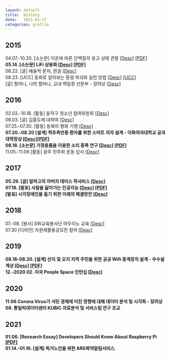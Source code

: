 ```yaml
---
layout: default  
title:  History  
date:   2021-01-17  
categories: profile  
---
```


## 2015  
04.07.-10.20. [소논문] 이온에 따른 단백질의 응고 상태 관찰 [[Desc]](../soongeuihonors/0.html) [[PDF]](../file/2015-soongeuihonors/poster.pdf)  
**05.14. [소논문] LiFi 상용화 [[Desc]](../lifi/0.html) [[PDF]](../file/2015-lifi/Research_LiFi.pdf)**    
08.22. [글] 예술적 문자, 한글 [[Desc]](../hangul/0.html)  
08.23. [UCC] 동화로 알아보는 환경 파괴와 실천 방법 [[Desc]](../environmentUCC/0.html) [[UCC]](https://www.youtube.com/watch?v=DGPp2HX9GWA&ab_channel=%EC%8B%A0%EC%A7%80%EC%98%81)  
[글] 할머니, 나의 할머니, 교내 백일장 산문부 - 장려상 [[Desc]](../grandmother/0.html)  

## 2016  
02.02.-10.18. [활동] 동작구 청소년 참여위원회 [[Desc]](../ddaom/0.html)  
06.03. [글] 김홍도에 대하여 [[Desc]](../hongdo/0.html)  
07.25.-07.30. [활동] 동북아 평화 기행 [[Desc]](../changbai/0.html)  
**07.20.-08.20 [설계] 척추측만증 환자를 위한 스마트 의자 설계 - 이화여자대학교 공과대학장상 [[Desc]](../drimcontest/0.html)[[PDF]](../file/2016-drimcontest/report.pdf)**  
**08.18. [소논문] 가정용품을 이용한 소리 증폭 연구 [[Desc]](../frequency/0.html) [[PDF]](file/2016-frequency/ResearchEssay_frequency.pdf)**  
11.05.-11.06 [활동] 광주 민주화 운동 답사 [[Desc]](../gwangju/0.html)  
  
## 2017  
**05.29. [글] 알파고의 아버지 데미스 하사비스 [[Desc]](../alphago/0.html)**  
**07.18. [발표] 사람을 닮아가는 인공지능 [[Desc]](../ai/0.html) [[PDF]](../file/2017-AI/AI.pdf)**  
**[발표] 시각장애인을 돕기 위한 미래의 해결방안 [[Desc]](../see/0.html)**  
  
## 2018  
07.-08. [봉사] SW교육봉사단 아두이노 교육 [[Desc]](../sw1/0.html)  
07.30 [디자인] 자원재활용공모전 참여 [[Desc]](../recycle/0.html)  
  
## 2019  
**08.18-08.20. [설계] 산지 및 오지 지역 주민을 위한 공공 Wifi 중계장치 설계 - 우수설계상 [[Desc]](../wifi/0.html) [[PDF]](../file/2019-wifi/ppt.pdf)**  
**12.-2020.02. 미국 People Space 인턴십 [[Desc]]()**  

## 2020  
**11.06 Corona Virus가 서민 경제에 미친 영향에 대해 데이터 분석 및 시각화 - 장려상**  
**08. 통일빅데이터센터 KUBiC 자료분석 및 서비스팀 연구 조교**  

## 2021  
**01.06. [Research Essay] Developers Should Know About Raspberry Pi [[PDF]](../file/2021-raspberrypi/ResearchEssay_raspberrypi.pdf)**   
**01.14.-01.16. [설계] 독거노인을 위한 ARS복약알림서비스.**  